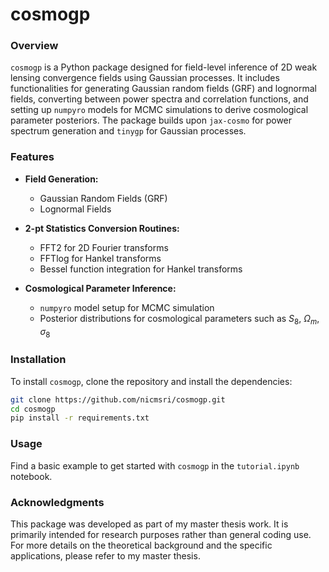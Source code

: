 # cosmogp

### Overview

`cosmogp` is a Python package designed for field-level inference of 2D weak lensing convergence fields using Gaussian processes. It includes functionalities for generating Gaussian random fields (GRF) and lognormal fields, converting between power spectra and correlation functions, and setting up `numpyro` models for MCMC simulations to derive cosmological parameter posteriors. The package builds upon `jax-cosmo` for power spectrum generation and `tinygp` for Gaussian processes.

### Features

- **Field Generation:**
  - Gaussian Random Fields (GRF)
  - Lognormal Fields

- **2-pt Statistics Conversion Routines:**
  - FFT2 for 2D Fourier transforms
  - FFTlog for Hankel transforms
  - Bessel function integration for Hankel transforms

- **Cosmological Parameter Inference:**
  - `numpyro` model setup for MCMC simulation
  - Posterior distributions for cosmological parameters such as $S_8$, $\Omega_m$, $\sigma_8$


### Installation

To install `cosmogp`, clone the repository and install the dependencies:

```sh
git clone https://github.com/nicmsri/cosmogp.git
cd cosmogp
pip install -r requirements.txt
```
### Usage

Find a basic example to get started with `cosmogp` in the `tutorial.ipynb` notebook.

### Acknowledgments

This package was developed as part of my master thesis work. It is primarily intended for research purposes rather than general coding use. For more details on the theoretical background and the specific applications, please refer to my master thesis.
